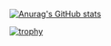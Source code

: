 [![Anurag's GitHub stats](https://github-readme-stats.vercel.app/api?username=otouto3)](https://github.com/anuraghazra/github-readme-stats)

[![trophy](https://github-profile-trophy.vercel.app/?username=otouto3)](https://github.com/ryo-ma/github-profile-trophy)

